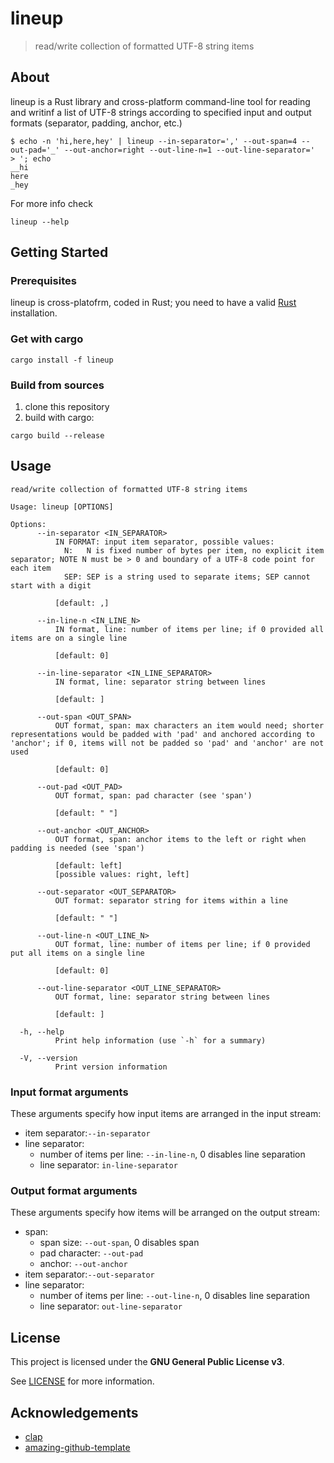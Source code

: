 # lineup

> read/write collection of formatted UTF-8 string items

## About

lineup is a Rust library and cross-platform command-line tool for reading and writinf a list of UTF-8 strings according to specified input and output formats (separator, padding, anchor, etc.)

    $ echo -n 'hi,here,hey' | lineup --in-separator=',' --out-span=4 --out-pad='_' --out-anchor=right --out-line-n=1 --out-line-separator='
    > '; echo
    __hi
    here
    _hey

For more info check
```
lineup --help
```

## Getting Started

### Prerequisites

lineup is cross-platofrm, coded in Rust; you need to have a valid [Rust](https://rustup.rs/) installation.

### Get with cargo

```
cargo install -f lineup
```

### Build from sources

1. clone this repository
2. build with cargo:
```
cargo build --release
```

## Usage

    read/write collection of formatted UTF-8 string items
    
    Usage: lineup [OPTIONS]
    
    Options:
          --in-separator <IN_SEPARATOR>
              IN FORMAT: input item separator, possible values:
                N:   N is fixed number of bytes per item, no explicit item separator; NOTE N must be > 0 and boundary of a UTF-8 code point for each item
                SEP: SEP is a string used to separate items; SEP cannot start with a digit
              
              [default: ,]
    
          --in-line-n <IN_LINE_N>
              IN format, line: number of items per line; if 0 provided all items are on a single line
              
              [default: 0]
    
          --in-line-separator <IN_LINE_SEPARATOR>
              IN format, line: separator string between lines
              
              [default: ]
    
          --out-span <OUT_SPAN>
              OUT format, span: max characters an item would need; shorter representations would be padded with 'pad' and anchored according to 'anchor'; if 0, items will not be padded so 'pad' and 'anchor' are not used
              
              [default: 0]
    
          --out-pad <OUT_PAD>
              OUT format, span: pad character (see 'span')
              
              [default: " "]
    
          --out-anchor <OUT_ANCHOR>
              OUT format, span: anchor items to the left or right when padding is needed (see 'span')
              
              [default: left]
              [possible values: right, left]
    
          --out-separator <OUT_SEPARATOR>
              OUT format: separator string for items within a line
              
              [default: " "]
    
          --out-line-n <OUT_LINE_N>
              OUT format, line: number of items per line; if 0 provided put all items on a single line
              
              [default: 0]
    
          --out-line-separator <OUT_LINE_SEPARATOR>
              OUT format, line: separator string between lines
              
              [default: ]
    
      -h, --help
              Print help information (use `-h` for a summary)
    
      -V, --version
              Print version information

### Input format arguments

These arguments specify how input items are arranged in the input stream:

- item separator:```--in-separator```
- line separator:
    - number of items per line: ```--in-line-n```, 0 disables line separation
    - line separator: ```in-line-separator```

### Output format arguments

These arguments specify how items will be arranged on the output stream:

- span:
    - span size: ```--out-span```, 0 disables span
    - pad character: ```--out-pad```
    - anchor: ```--out-anchor```
- item separator:```--out-separator```
- line separator:
    - number of items per line: ```--out-line-n```, 0 disables line separation
    - line separator: ```out-line-separator```

## License

This project is licensed under the **GNU General Public License v3**.

See [LICENSE](LICENSE) for more information.

## Acknowledgements

- [clap](https://github.com/clap-rs/clap)
- [amazing-github-template](https://github.com/dec0dOS/amazing-github-template)
